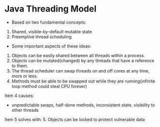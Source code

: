 # Java Threading Model

- Based on two fundamental concepts:

1. Shared, visible-by-default mutable state
2. Preemptive thread scheduling

- Some important aspects of these ideas:

1. Objects can be easily shared between all threads within a process.
2. Objects can be mutated(changed) by any threads that have a reference to them.
3. The thread scheduler can swap threads on and off cores at any time, more or less.
4. Methods must be able to be swapped out while they are running(infinite loop method could steal CPU forever)

Item 4 causes:
- unpredictable swaps, half-done methods, inconsistent state. visibility to other threads

Item 5 solves with:
5. Objects can be locked to protect vulnerable data
